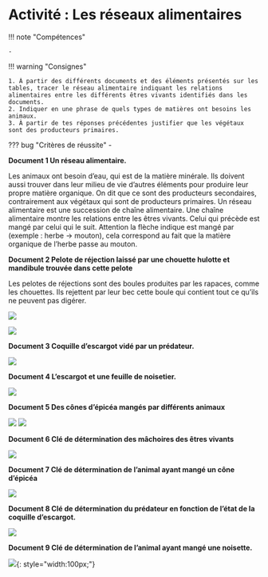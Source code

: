 # Activité : Les réseaux alimentaires

!!! note "Compétences"

    -  

!!! warning "Consignes"

    1. À partir des différents documents et des éléments présentés sur les tables, tracer le réseau alimentaire indiquant les relations alimentaires entre les différents êtres vivants identifiés dans les documents. 
    2. Indiquer en une phrase de quels types de matières ont besoins les animaux.
    3. À partir de tes réponses précédentes justifier que les végétaux sont des producteurs primaires.
    
??? bug "Critères de réussite"
    - 


**Document 1 Un réseau alimentaire.**

Les animaux ont besoin d’eau, qui est de la matière minérale. Ils doivent aussi trouver dans leur milieu de vie d’autres éléments pour produire leur propre matière organique. On dit que ce sont des producteurs secondaires, contrairement aux végétaux qui sont de producteurs primaires.
Un réseau alimentaire est une succession de chaîne alimentaire. Une chaîne alimentaire montre les relations entre les êtres vivants. Celui qui précède est mangé par celui qui le suit. Attention la flèche indique est mangé par (exemple : herbe → mouton), cela correspond au fait que la matière organique de l’herbe passe au mouton.


**Document 2 Pelote de réjection laissé par une chouette hulotte et mandibule trouvée dans cette pelote**

Les pelotes de réjections sont des boules produites par les rapaces, comme les chouettes. Ils rejettent par leur bec cette boule qui contient tout ce qu’ils ne peuvent pas digérer. 

![](pictures/peloteRejection.png)

![](pictures/mandibulePelote.png)

**Document 3 Coquille d’escargot vidé par un prédateur.**

![](pictures/coquilleEscargot.png)



**Document 4 L’escargot et une feuille de noisetier.**

![](pictures/escargotFeuille.png)



**Document 5 Des cônes d’épicéa mangés par différents animaux**

![](pictures/coneMulot.png)
![](pictures/coneEcuruil.png)



**Document 6 Clé de détermination des mâchoires des êtres vivants**

![](pictures/cleMachoires.png)

**Document 7 Clé de détermination de l’animal ayant mangé un cône d’épicéa**

![](pictures/cleCone.png)

**Document 8 Clé de détermination du prédateur en fonction de l’état de la coquille d’escargot.**

![](pictures/cleCoquille.png)

**Document 9 Clé de détermination de l’animal ayant mangé une noisette.**

![](pictures/cleNoisette.png){: style="width:100px;"}